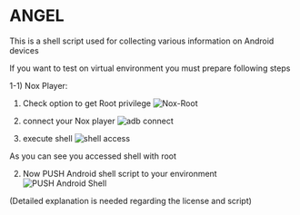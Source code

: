 # ANGEL
This is a shell script used for collecting various information on Android devices

If you want to test on virtual environment you must prepare following steps

1-1) Nox Player:<br/>

1. Check option to get Root privilege
![Nox-Root](https://github.com/S3xyG4y/ANGEL/assets/55012702/5655ff56-375b-4202-b507-c6d5375cbd2a)<br/>

2. connect your Nox player
![adb connect](https://github.com/S3xyG4y/ANGEL/assets/55012702/e9dd43ce-59ea-4fd8-9fb2-5640bb4d8401)<br/>

3. execute shell
![shell access](https://github.com/S3xyG4y/ANGEL/assets/55012702/23b243e6-aa76-48f6-a033-9aa610b6065a)<br/>

    
As you can see you accessed shell with root


2) Now PUSH Android shell script to your environment
![PUSH Android Shell](https://github.com/S3xyG4y/ANGEL/assets/55012702/11a78724-5f8c-4155-9d7e-f5f05596e2ec)


(Detailed explanation is needed regarding the license and script)


